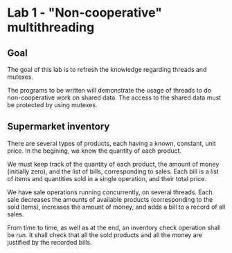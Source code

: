 # Lab 1 - "Non-cooperative" multithreading

## Goal
The goal of this lab is to refresh the knowledge regarding threads and mutexes.

The programs to be written will demonstrate the usage of threads to do non-cooperative work on shared data. The access to the shared data must be protected by using mutexes.

## Supermarket inventory
There are several types of products, each having a known, constant, unit price. In the begining, we know the quantity of each product.

We must keep track of the quantity of each product, the amount of money (initially zero), and the list of bills, corresponding to sales. Each bill is a list of items and quantities sold in a single operation, and their total price.

We have sale operations running concurrently, on several threads. Each sale decreases the amounts of available products (corresponding to the sold items), increases the amount of money, and adds a bill to a record of all sales.

From time to time, as well as at the end, an inventory check operation shall be run. It shall check that all the sold products and all the money are justified by the recorded bills.

